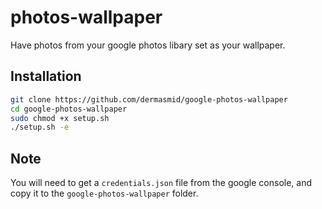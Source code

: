 # photos-wallpaper

Have photos from your google photos libary set as your wallpaper.

## Installation

``` bash
git clone https://github.com/dermasmid/google-photos-wallpaper
cd google-photos-wallpaper
sudo chmod +x setup.sh
./setup.sh -e
```

## Note

You will need to get a `credentials.json` file from the google console, and copy it to the `google-photos-wallpaper` folder.
